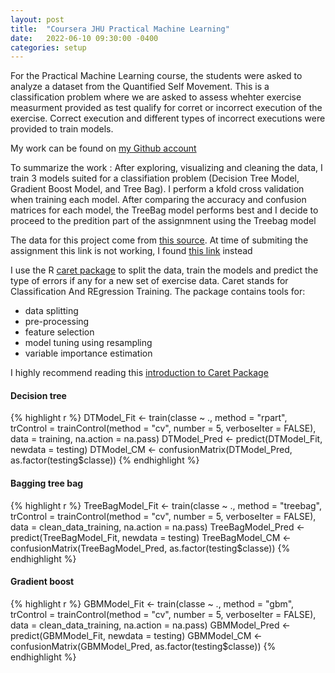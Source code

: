 ```yaml
---
layout: post
title:  "Coursera JHU Practical Machine Learning"
date:   2022-06-10 09:30:00 -0400
categories: setup
---
```


For the Practical Machine Learning course, the students were asked to analyze a dataset from the Quantified Self Movement. This is a classification problem where we are asked to assess whehter exercise measurment provided as test qualify for corret or incorrect execution of the exercise. Correct execution and different types of incorrect executions were provided to train models. 

My work can be found on [my Github account](https://bluebonobo.github.io/coursera_hopkins_practicalmachinelearning/)

To summarize the work : After exploring, visualizing and cleaning the data, I train 3 models suited for a classifiation problem (Decision Tree Model, Gradient Boost Model, and Tree Bag). I perform a kfold cross validation when training each model. After comparing the accuracy and confusion matrices for each model, the TreeBag model performs best and I decide to proceed to the predition part of the assignmnent using the Treebag model

The data for this project come from [this source](http://groupware.les.inf.puc-rio.br/har). At time of submiting the assignment this link is not working, I found [this link](https://perceptualui.org/publications/velloso13_ah.pdf) instead

I use the R [caret package](https://github.com/topepo/caret/) to split the data, train the models and predict the type of errors if any for a new set of exercise data. 
Caret stands for Classification And REgression Training. The package contains tools for:
- data splitting
- pre-processing
- feature selection
- model tuning using resampling
- variable importance estimation

I highly recommend reading this [introduction to Caret Package](https://cran.r-project.org/web/packages/caret/vignettes/caret.html)

#### Decision tree 
{% highlight r %}
    DTModel_Fit <- train(classe ~ ., method = "rpart", trControl = trainControl(method = "cv", number = 5, verboseIter = FALSE), data = training, na.action = na.pass)
    DTModel_Pred <- predict(DTModel_Fit, newdata = testing)
    DTModel_CM <- confusionMatrix(DTModel_Pred, as.factor(testing$classe))
{% endhighlight %}

#### Bagging tree bag
{% highlight r %}
    TreeBagModel_Fit <- train(classe ~ ., method = "treebag", trControl = trainControl(method = "cv", number = 5, verboseIter = FALSE), data = clean_data_training, na.action = na.pass)
    TreeBagModel_Pred <- predict(TreeBagModel_Fit, newdata = testing)
    TreeBagModel_CM <- confusionMatrix(TreeBagModel_Pred, as.factor(testing$classe))
{% endhighlight %}

#### Gradient boost
{% highlight r %}
    GBMModel_Fit <- train(classe ~ ., method = "gbm", trControl = trainControl(method = "cv", number = 5, verboseIter = FALSE), data = clean_data_training, na.action = na.pass)
    GBMModel_Pred <- predict(GBMModel_Fit, newdata = testing)
    GBMModel_CM <- confusionMatrix(GBMModel_Pred, as.factor(testing$classe))
{% endhighlight %}


